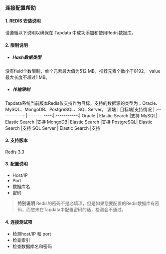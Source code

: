 ### **连接配置帮助**

#### **1. REDIS 安装说明**

请遵循以下说明以确保在 Tapdata 中成功添加和使用Redis数据库。



#### 2. 限制说明
- ##### Hash数据类型
没有field个数限制，单个元素最大值为512 MB，推荐元素个数小于8192， value最大长度不超过1 MB。

- ##### 传输限制
Tapdata系统当前版本Redis仅支持作为目标，支持的数据源的类型为：Oracle、MySQL、MongoDB、PostgreSQL、SQL Server。
源端 | 目标端|支持情况
| :-----------: | :-----------:|:-----------:|
Oracle | Elastic Search |支持
MySQL| Elastic Search |支持
MongoDB| Elastic Search |支持
PostgreSQL| Elastic Search |支持
SQL Server | Elastic Search |支持
#### 3. 支持版本
Redis 3.3


#### 3. 配置说明
- Host/IP
- Port
- 数据库名
- 密码
> **特别说明**
> Redis的密码不是必填项，但是如果您要配置的Redis数据库有密码，而您未在Tapdata中配置密码的话，检测会不通过。

#### 4. 连接测试项
- 检测host/IP 和 port
- 检查索引
- 检查数据库名和密码

